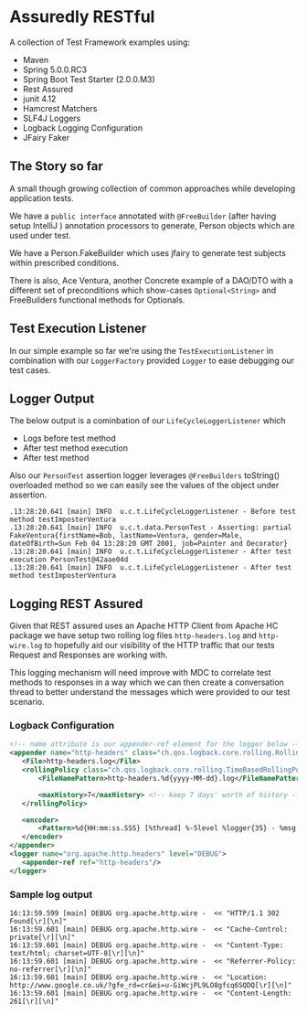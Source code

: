 # Assuredly RESTful #

A collection of Test Framework examples using:

* Maven
* Spring 5.0.0.RC3
* Spring Boot Test Starter (2.0.0.M3)
* Rest Assured
* junit 4.12
* Hamcrest Matchers
* SLF4J Loggers
* Logback Logging Configuration
* JFairy Faker

## The Story so far ##

A small though growing collection of common approaches while developing application tests.

We have a ```public interface``` annotated with ```@FreeBuilder``` (after having setup IntelliJ )
annotation processors to generate, Person objects which are used under test.

We have a Person.FakeBuilder which uses jfairy to generate test subjects within prescribed conditions.

There is also, Ace Ventura, another Concrete example of a DAO/DTO with a different set of
preconditions which show-cases ```Optional<String>``` and FreeBuilders functional methods for Optionals.

## Test Execution Listener ##

In our simple example so far we're using the ```TestExecutionListener``` in combination with
our ```LoggerFactory``` provided ```Logger``` to ease debugging our test cases.

## Logger Output ##

The below output is a cominbation of our ```LifeCycleLoggerListener``` which

* Logs before test method
* After test method execution
* After test method
 
Also our ```PersonTest``` assertion logger leverages ```@FreeBuilders``` toString()
overloaded method so we can easily see the values of the object under assertion.

```
.13:28:20.641 [main] INFO  u.c.t.LifeCycleLoggerListener - Before test method testImposterVentura 
.13:28:20.641 [main] INFO  u.c.t.data.PersonTest - Asserting: partial FakeVentura{firstName=Bob, lastName=Ventura, gender=Male, dateOfBirth=Sun Feb 04 13:28:20 GMT 2001, job=Painter and Decorator} 
.13:28:20.641 [main] INFO  u.c.t.LifeCycleLoggerListener - After test execution PersonTest@42aae04d 
.13:28:20.641 [main] INFO  u.c.t.LifeCycleLoggerListener - After test method testImposterVentura 
```

## Logging REST Assured ##

Given that REST assured uses an Apache HTTP Client from Apache HC package we have setup
two rolling log files ```http-headers.log``` and ```http-wire.log``` to hopefully aid our visibility
of the HTTP traffic that our tests Request and Responses are working with.

This logging mechanism will need improve with MDC to correlate test methods to responses in
 a way which we can then create a conversation thread to better understand the messages which were provided 
 to our test scenario.
 
 ### Logback Configuration ###
 ```xml
<!-- name attribute is our appender-ref element for the logger below --> 
<appender name="http-headers" class="ch.qos.logback.core.rolling.RollingFileAppender">
    <File>http-headers.log</File>
    <rollingPolicy class="ch.qos.logback.core.rolling.TimeBasedRollingPolicy">
        <FileNamePattern>http-headers.%d{yyyy-MM-dd}.log</FileNamePattern> <!-- daily rollover -->

        <maxHistory>7</maxHistory> <!-- keep 7 days' worth of history -->
    </rollingPolicy>

    <encoder>
        <Pattern>%d{HH:mm:ss.SSS} [%thread] %-5level %logger{35} - %msg %n</Pattern>
    </encoder>
</appender>
<logger name="org.apache.http.headers" level="DEBUG">
    <appender-ref ref="http-headers"/>
</logger>
```
 
 ### Sample log output ###

```
16:13:59.599 [main] DEBUG org.apache.http.wire -  << "HTTP/1.1 302 Found[\r][\n]" 
16:13:59.601 [main] DEBUG org.apache.http.wire -  << "Cache-Control: private[\r][\n]" 
16:13:59.601 [main] DEBUG org.apache.http.wire -  << "Content-Type: text/html; charset=UTF-8[\r][\n]" 
16:13:59.601 [main] DEBUG org.apache.http.wire -  << "Referrer-Policy: no-referrer[\r][\n]" 
16:13:59.601 [main] DEBUG org.apache.http.wire -  << "Location: http://www.google.co.uk/?gfe_rd=cr&ei=u-GiWcjPL9LO8gfcq6SQDQ[\r][\n]" 
16:13:59.601 [main] DEBUG org.apache.http.wire -  << "Content-Length: 261[\r][\n]" 
```